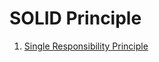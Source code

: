 # SOLID Principle

1. [Single Responsibility Principle](/SOLID%20Principle/Single%20Responsibility%20Principle)